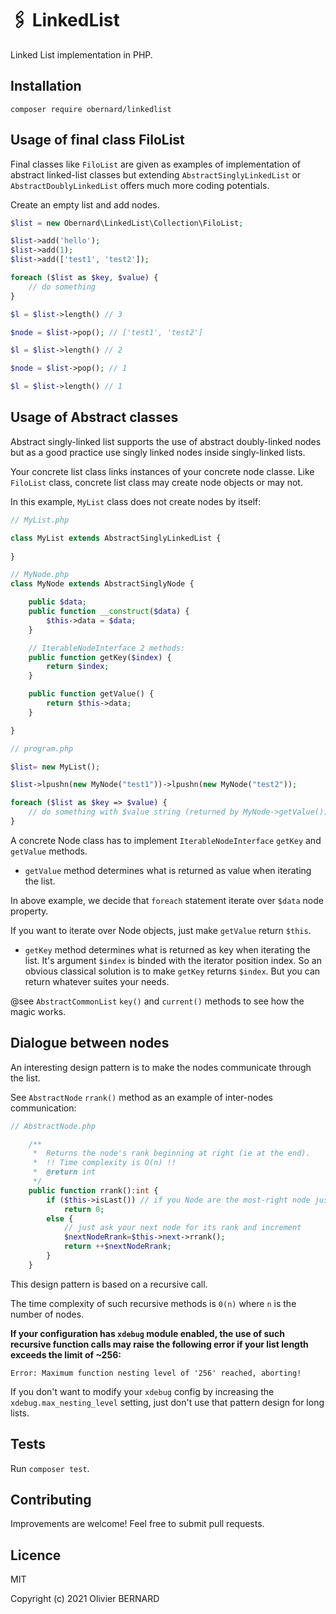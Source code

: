 # 🖇 LinkedList

Linked List implementation in PHP.

## Installation

```shell
composer require obernard/linkedlist
```

## Usage of final class FiloList

Final classes like `FiloList` are given as examples of implementation of abstract linked-list classes but extending `AbstractSinglyLinkedList` or `AbstractDoublyLinkedList` offers much more coding potentials.

Create an empty list and add nodes.
```php
$list = new Obernard\LinkedList\Collection\FiloList;

$list->add('hello');
$list->add(1);
$list->add(['test1', 'test2']);

foreach ($list as $key, $value) {
    // do something 
}

$l = $list->length() // 3

$node = $list->pop(); // ['test1', 'test2']

$l = $list->length() // 2

$node = $list->pop(); // 1

$l = $list->length() // 1

```

## Usage of Abstract classes 

Abstract singly-linked list supports the use of abstract doubly-linked nodes but as a good practice use singly linked nodes inside singly-linked lists.

Your concrete list class links instances of your concrete node classe. Like `FiloList` class, concrete list class may create node objects or may not.   

In this example, `MyList` class does not create nodes by itself:

```php
// MyList.php

class MyList extends AbstractSinglyLinkedList {
    
}

// MyNode.php
class MyNode extends AbstractSinglyNode {

    public $data;
    public function __construct($data) {
        $this->data = $data;
    }

    // IterableNodeInterface 2 methods:
    public function getKey($index) {
        return $index;
    }

    public function getValue() {
        return $this->data;
    }

}

// program.php

$list= new MyList();

$list->lpushn(new MyNode("test1"))->lpushn(new MyNode("test2"));

foreach ($list as $key => $value) {
    // do something with $value string (returned by MyNode->getValue()) and $key (MyNode->getKey())
}


```
A concrete Node class has to implement `IterableNodeInterface` `getKey` and `getValue` methods. 

- `getValue` method determines what is returned as value when iterating the list. 

In above example, we decide that `foreach` statement iterate over `$data` node property.

If you want to iterate over Node objects, just make `getValue` return `$this`.

- `getKey` method determines what is returned as key when iterating the list. It's argument `$index` is binded with the iterator position index. So an obvious classical solution is to make `getKey` returns `$index`. But you can return whatever suites your needs. 

@see `AbstractCommonList` `key()` and `current()` methods to see how the magic works.


## Dialogue between nodes 

An interesting design pattern is to make the nodes communicate through the list. 

See `AbstractNode` `rrank()` method as an example of inter-nodes communication:

```php
// AbstractNode.php

    /**
     *  Returns the node's rank beginning at right (ie at the end).
     *  !! Time complexity is O(n) !!
     *  @return int 
     */
    public function rrank():int {
        if ($this->isLast()) // if you Node are the most-right node just say 0
            return 0;
        else {
            // just ask your next node for its rank and increment 
            $nextNodeRrank=$this->next->rrank();    
            return ++$nextNodeRrank; 
        }
    }

```

This design pattern is based on a recursive call.

The time complexity of such recursive methods is `0(n)` where `n` is the number of nodes.

**If your configuration has `xdebug` module enabled, the use of such recursive function calls may raise the following error if your list length exceeds the limit of ~256:** 

```
Error: Maximum function nesting level of '256' reached, aborting!    
```

If you don't want to modify your `xdebug` config by increasing the `xdebug.max_nesting_level` setting, just don't use that pattern design for long lists.     


## Tests

Run `composer test`.


## Contributing

Improvements are welcome! Feel free to submit pull requests.

## Licence

MIT

Copyright (c) 2021 Olivier BERNARD